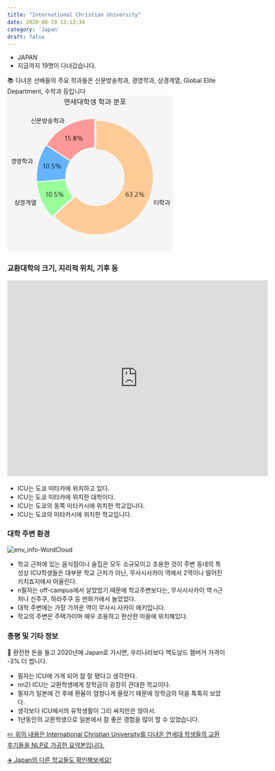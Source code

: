 ```yaml
---
title: "International Christian University"
date: 2020-08-19 13:13:34
category: 'Japan'
draft: false
---
```



* JAPAN
* 지금까지 19명이 다녀갔습니다. 


📚 다녀온 선배들의 주요 학과들은 신문방송학과, 경영학과, 상경계열, Global Elite Department, 수학과 등입니다
![department-info](../plots/JP000008.png)
### 교환대학의 크기, 지리적 위치, 기후 등
<iframe
width="600"
height="450"
frameborder="0" style="border:0"
src="https://www.google.com/maps/embed/v1/place?key=AIzaSyC9e1AME-pVmWC4hBpFdu5S4dKzyepa3HQ&q=International+Christian+University&center=35.6875365,139.5295507&zoom=14" allowfullscreen>
</iframe>

* ICU는 도쿄 미타카에 위치하고 있다.
* ICU는 도쿄 미타카에 위치한 대학이다.
* ICU는 도쿄의 동쪽 미타카시에 위치한 학교입니다.
* ICU는 도쿄의 미타카시에 위치한 학교입니다.


### 대학 주변 환경

![env_info-WordCloud](../univ_wordclouds_okt/env_info/JP000008_env_info_okt.png)

* 학교 근처에 있는 음식점이나 술집은 모두 소규모이고 조용한 것이 주변 동네의 특성상 ICU학생들은 대부분 학교 근처가 아닌, 무사시사카이 역에서 2역이나 떨어진 키치죠지에서 어울린다.
* n필자는 off-campus에서 살았었기 때문에 학교주변보다는, 무사시사카이 역 n근처나 신주쿠, 하라주쿠 등 번화가에서 놀았었다.
* 대학 주변에는 가장 가까운 역이 무사시 사카이 에키입니다.
* 학교의 주변은 주택가이며 매우 조용하고 한산한 마을에 위치해있다.


### 총평 및 기타 정보 

🍔 환전한 돈을 들고 2020년에 Japan로 가시면, 우리나라보다 맥도날드 햄버거 가격이 -3% 더 쌉니다.
* 필자는 ICU에 가게 되어 참 잘 됐다고 생각한다.
* nn2) ICU는 교환학생에게 장학금이 굉장히 관대한 학교이다.
* 필자가 일본에 간 후에 환율이 엄청나게 올랐기 때문에 장학금의 덕을 톡톡히 보았다.
* 생각보다 ICU에서의 유학생활이 그리 싸지만은 않아서.
* 1년동안의 교환학생으로 일본에서 참 좋은 경험을 많이 할 수 있었습니다.


[✏️ 위의 내용은 International Christian University를 다녀온 연세대 학생들의 교환 후기들을 NLP로 가공한 요약본입니다.](http://oia.yonsei.ac.kr/partner/expReport.asp?ucode=JP000008&bgbn=A)

[✈️ Japan의 다른 학교들도 확인해보세요!](https://yonsei-exchange.netlify.app/?category=Japan)
